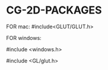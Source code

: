 # CG-2D-PACKAGES

FOR mac: #include<GLUT/GLUT.h>

FOR windows: 

#include <windows.h>

#include <GL/glut.h>
